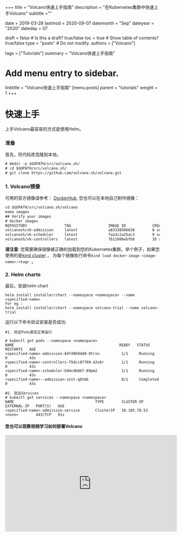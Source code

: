 +++
title =  "Volcano快速上手指南"
description = "在Kubernetes集群中快速上手Volcano"
subtitle =""

date = 2019-03-28
lastmod = 2020-09-07
datemonth = "Sep"
dateyear = "2020"
dateday = 07

draft = false  # Is this a draft? true/false
toc = true  # Show table of contents? true/false
type = "posts"  # Do not modify.
authors = ["Volcano"]

tags = ["Tutorials"]
summary = "Volcano快速上手指南"

# Add menu entry to sidebar.
linktitle = "Volcano快速上手指南"
[menu.posts]
  parent = "tutorials"
  weight = 1
+++
# 快速上手
上手Volcano最容易的方式是使用Helm。
### 准备
首先，将代码库克隆到本地。
```html
# mkdir -p $GOPATH/src/volcano.sh/
# cd $GOPATH/src/volcano.sh/
# git clone https://github.com/volcano-sh/volcano.git
```
### 1. Volcano镜像
可用的官方镜像请参考： [DockerHub](https://hub.docker.com/u/volcanosh), 您也可以在本地自己制作镜像：
```html
cd $GOPATH/src/volcano.sh/volcano
make images
## Verify your images
# docker images
REPOSITORY                 TAG                 IMAGE ID            CREATED             SIZE
volcanosh/vk-admission     latest              a83338506638        8 seconds ago       41.4MB
volcanosh/vk-scheduler     latest              faa3c2a25ac3        9 seconds ago       49.6MB
volcanosh/vk-controllers   latest              7b11606ebfb8        10 seconds ago      44.2MB
```
**请注意**: 您需要确保镜像被正确的加载到您的Kubernetes集群。举个例子，如果您使用的是[kind cluster](https://github.com/kubernetes-sigs/kind) ，
为每个镜像执行命令```kind load docker-image <image-name>:<tag> ```。
### 2. Helm charts

最后，安装helm chart
```shell
helm install installer/chart --namespace <namespace> --name <specified-name>
For eg :
helm install installer/chart --namespace volcano-trial --name volcano-trial
```

运行以下命令验证安装是否成功:
```shell
#1. 验证Pods是否正常运行

# kubectl get pods --namespace <namespace>
NAME                                                READY   STATUS    RESTARTS   AGE
<specified-name>-admission-84fd9b9dd8-9trxn          1/1     Running   0          43s
<specified-name>-controllers-75dcc8ff89-42v6r        1/1     Running   0          43s
<specified-name>-scheduler-b94cdb867-89pm2           1/1     Running   0          43s
<specified-name>--admission-init-qbtmb               0/1     Completed 0          43s

#2. 验证Services
# kubectl get services --namespace <namespace>
NAME                                     TYPE        CLUSTER-IP     EXTERNAL-IP   PORT(S)   AGE
<specified-name>-admission-service       ClusterIP   10.105.78.53   <none>        443/TCP   91s
```
#### 您也可以观察视频学习如何部署Volcano

<iframe width="560" height="315" src="https://www.youtube.com/embed/hsXXmWSUtyo" frameborder="0" allow="accelerometer; autoplay; encrypted-media; gyroscope; picture-in-picture" allowfullscreen></iframe>
